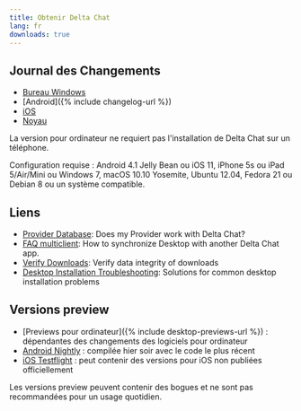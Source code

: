 ```yaml
---
title: Obtenir Delta Chat
lang: fr
downloads: true
---
```


## Journal des Changements

* [Bureau Windows](https://github.com/deltachat/deltachat-desktop/blob/master/CHANGELOG.md)
* [Android]({% include changelog-url %})
* [iOS](https://github.com/deltachat/deltachat-ios/blob/master/CHANGELOG.md)
* [Noyau](https://github.com/deltachat/deltachat-core-rust/blob/master/CHANGELOG.md)

La version pour ordinateur ne requiert pas l'installation de Delta Chat sur un téléphone.

Configuration requise :
Android 4.1 Jelly Bean
ou iOS 11, iPhone 5s ou iPad 5/Air/Mini
ou Windows 7, macOS 10.10 Yosemite, Ubuntu 12.04, Fedora 21 ou Debian 8
ou un système compatible.

## Liens

* [Provider Database](https://providers.delta.chat/): Does my Provider work with Delta Chat?
* [FAQ multiclient](help#multiclient): How to synchronize Desktop with another Delta Chat app.
* [Verify Downloads](verify-downloads): Verify data integrity of downloads
* [Desktop Installation Troubleshooting](https://github.com/deltachat/deltachat-desktop/blob/master/docs/TROUBLESHOOTING.md): Solutions for common desktop installation problems

## Versions preview

* [Previews pour ordinateur]({% include desktop-previews-url %}) : dépendantes des changements des logiciels pour ordinateur
* [Android Nightly](https://download.delta.chat/android/nightly/) : compilée hier soir avec le code le plus récent
* [iOS Testflight](https://testflight.apple.com/join/uEMc1NxS) : peut contenir des versions pour iOS non publiées officiellement

Les versions preview peuvent contenir des bogues et ne sont pas recommandées pour un usage quotidien.